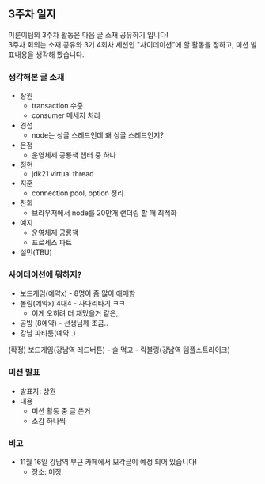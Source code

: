 ## 3주차 일지

미룬이팀의 3주차 활동은 다음 글 소재 공유하기 입니다!  
3주차 회의는 소재 공유와 3기 4회차 세션인 "사이데이션"에 할 활동을 정하고, 미션 발표내용을 생각해 봤습니다.

### 생각해본 글 소재

- 상원
  - transaction 수준
  - consumer 메세지 처리
- 경섭
  - node는 싱글 스레드인데 왜 싱글 스레드인지?
- 은정
  - 운영체제 공룡책 챕터 중 하나
- 정현
  - jdk21 virtual thread
- 지훈
  - connection pool, option 정리
- 찬희
  - 브라우저에서 node를 20만개 랜더링 할 때 최적화
- 예지
  - 운영체제 공룡책
  - 프로세스 파트
- 설민(TBU)

### 사이데이션에 뭐하지?

- 보드게임(예약x) - 8명이 좀 많이 애매함
- 볼링(예약x) 4대4 - 사다리타기 ㅋㅋ
  - 이게 오히려 더 재밌을거 같은,,
- 공방 (8예약) - 선생님께 조금..
- 강남 파티룸(예약..)

(확정) 보드게임(강남역 레드버튼) - 술 먹고 - 락볼링(강남역 템플스트라이크)

### 미션 발표

- 발표자: 상원
- 내용
  - 미션 활동 중 글 쓴거
  - 소감 하나씩

### 비고

- 11월 16일 강남역 부근 카페에서 모각글이 예정 되어 있습니다!
  - 장소: 미정

